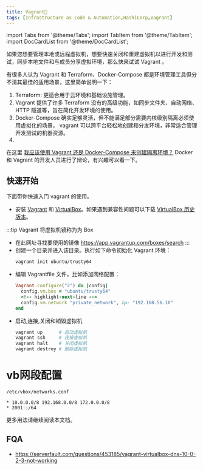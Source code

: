 ```yaml
---
title: Vagrant📝
tags: [Infrastructure as Code & Automation,HashiCorp,Vagrant]
---
```


import Tabs from '@theme/Tabs';
import TabItem from '@theme/TabItem';
import DocCardList from '@theme/DocCardList';

如果您想要管理本地或远程虚拟机，想要快速关闭和重建虚拟机以进行开发和测试，同步本地文件和与成员分享虚拟环境，那么快来试试 Vagrant 。


有很多人认为 Vagrant 和 Terraform、Docker-Compose 都是环境管理工具但分不清其最佳的适用场景，这里简单说明一下：
1. Terraform: 更适合用于云环境和基础设施管理。
2. Vagrant 提供了许多 Terraform 没有的高级功能，如同步文件夹、自动网络、HTTP 隧道等，旨在简化开发环境的使用。
3. Docker-Compose 确实足够灵活，但不能满足部分需要内核级别隔离必须使用虚拟化的场景， vagrant 可以跨平台轻松地创建和分发环境，非常适合管理开发测试的机器资源。
4. 
在这里 [我应该使用 Vagrant 还是 Docker-Compose 来创建隔离环境？](https://stackoverflow.com/questions/16647069/should-i-use-vagrant-or-docker-for-creating-an-isolated-environment) Docker 和 Vagrant 的开发人员进行了辩论，有兴趣可以看一下。

## 快速开始

下面带你快速入门 vagrant 的使用。
- 安装 [Vagrant](https://developer.hashicorp.com/vagrant/downloads) 和 [VirtualBox](https://www.virtualbox.org/wiki/Downloads)。如果遇到兼容性问题可以下载 [VirtualBox 历史版本](https://www.virtualbox.org/wiki/Download_Old_Builds)。

:::tip
Vagrant 将虚拟机镜称为为 Box
- 在此网址寻找要使用的镜像 https://app.vagrantup.com/boxes/search
:::
- 创建一个目录并进入该目录。执行如下命令初始化 Vagrant 环境：
  ```bash
  vagrant init ubuntu/trusty64
  ```
- 编辑 Vagrantfile 文件，比如添加网络配置：
  ```ruby
  Vagrant.configure("2") do |config|
    config.vm.box = "ubuntu/trusty64"
    <!-- highlight-next-line -->
    config.vm.network "private_network", ip: "192.168.56.10"
  end
  ```
- 启动,连接,关闭和销毁虚拟机
  ```bash
  vagrant up      # 启动虚拟机
  vagrant ssh     # 连接虚拟机
  vagrant halt    # 关闭虚拟机
  vagrant destroy # 删除虚拟机 
  ```

# vb网段配置
```
/etc/vbox/networks.conf

* 10.0.0.0/8 192.168.0.0/8 172.0.0.0/8
* 2001::/64
```


更多用法请继续阅读本文档。

<DocCardList />


## FQA
- https://serverfault.com/questions/453185/vagrant-virtualbox-dns-10-0-2-3-not-working